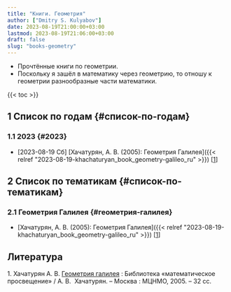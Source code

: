 ```yaml
---
title: "Книги. Геометрия"
author: ["Dmitry S. Kulyabov"]
date: 2023-08-19T21:00:00+03:00
lastmod: 2023-08-19T21:06:00+03:00
draft: false
slug: "books-geometry"
---
```


-   Прочтённые книги по геометрии.
-   Поскольку я зашёл в математику через геометрию, то отношу к геометрии разнообразные части математики.

<!--more-->

{{< toc >}}


## <span class="section-num">1</span> Список по годам {#список-по-годам}


### <span class="section-num">1.1</span> 2023 {#2023}

-   <span class="timestamp-wrapper"><span class="timestamp">[2023-08-19 Сб] </span></span> [Хачатурян, А. В. (2005): Геометрия Галилея]({{< relref "2023-08-19-khachaturyan_book_geometry-galileo_ru" >}}) [<a href="#citeproc_bib_item_1">1</a>]


## <span class="section-num">2</span> Список по тематикам {#список-по-тематикам}


### <span class="section-num">2.1</span> Геометрия Галилея {#геометрия-галилея}

-   [Хачатурян, А. В. (2005): Геометрия Галилея]({{< relref "2023-08-19-khachaturyan_book_geometry-galileo_ru" >}}) [<a href="#citeproc_bib_item_1">1</a>]

## Литература

<div class="csl-bib-body">
  <div class="csl-entry"><a id="citeproc_bib_item_1"></a>1.	Хачатурян А. В. <a href="https://www.mccme.ru/mmmf-lectures/books/books/book.32.pdf">Геометрия галилея</a> : Библиотека «математическое просвещение» / А. В.  Хачатурян. – Москва : МЦНМО, 2005. – 32 сс.</div>
</div>
